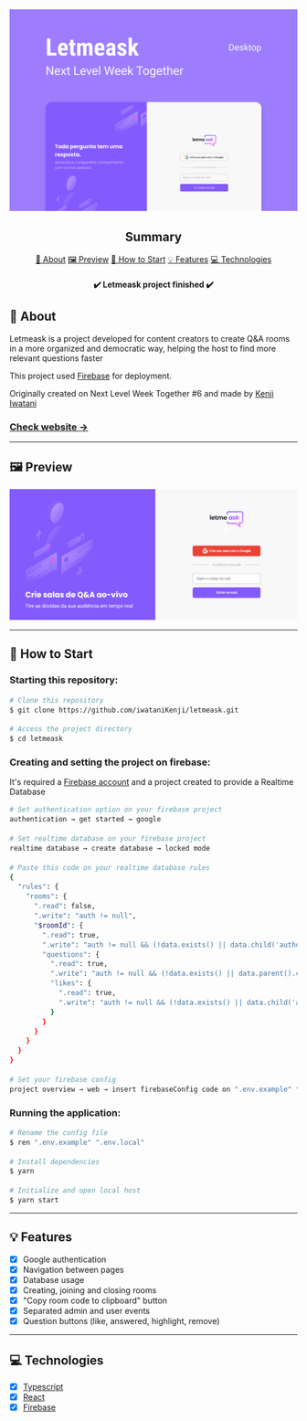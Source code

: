 <section align="center">
    <img src="./src/assets/images/cover.svg" />
</section>

<h2 align="center">Summary</h2>

<p align="center">
    <a href="#about">📙 About</a>
    <a href="#preview">🖼️ Preview</a>
    <a href="#start">📖 How to Start</a>
    <a href="#features">💡 Features</a>
    <a href="#technologies">💻 Technologies</a>
</p>

<h4 align="center">
   ✔️ Letmeask project finished ✔️
</h4>

<H2 id="about">📙 About</H2>

<p>Letmeask is a project developed for content creators to create Q&A rooms in a more organized and democratic way, helping the host to find more relevant questions faster</p>
<p>This project used <a href="https://firebase.google.com/">Firebase</a> for deployment.</p>
<p>Originally created on Next Level Week Together #6 and made by <a href="https://www.linkedin.com/in/kleverson-kenji-iwatani/">Kenji Iwatani</a></p>
<p>
    <h3><a href="https://letmeask-c10c3.web.app/">Check website &rarr;</a></h3>
</p>

---

<H2 id="preview">🖼️ Preview</H2>

<section align="center">
    <img alt="Letmeask website overview" src="preview.gif"/>
</section>

---

<H2 id="start">📖 How to Start</H2>

<h3>Starting this repository:</h3>

```bash
# Clone this repository
$ git clone https://github.com/iwataniKenji/letmeask.git

# Access the project directory
$ cd letmeask
```

<h3>Creating and setting the project on firebase:</h3>
<p>It's required a <a href="https://firebase.google.com/">Firebase account</a> and a project created to provide a Realtime Database</p>

```bash
# Set authentication option on your firebase project 
authentication → get started → google

# Set realtime database on your firebase project
realtime database → create database → locked mode

# Paste this code on your realtime database rules
{
  "rules": {
    "rooms": {
      ".read": false,
      ".write": "auth != null",
      "$roomId": {
        ".read": true,
        ".write": "auth != null && (!data.exists() || data.child('authorId').val() == auth.id)",
        "questions": {
          ".read": true,
          ".write": "auth != null && (!data.exists() || data.parent().child('authorId').val() == auth.id)",
          "likes": {
            ".read": true,
            ".write": "auth != null && (!data.exists() || data.child('authorId').val() == auth.id)"  
          }
        }
      }
    }
  }
}

# Set your firebase config
project overview → web → insert firebaseConfig code on ".env.example" file
```

<h3>Running the application:</h3>

```bash
# Rename the config file 
$ ren ".env.example" ".env.local"

# Install dependencies
$ yarn

# Initialize and open local host
$ yarn start
```

---

<H2 id="features">💡 Features</H2>

- [x] Google authentication
- [x] Navigation between pages
- [x] Database usage
- [x] Creating, joining and closing rooms
- [x] "Copy room code to clipboard" button
- [x] Separated admin and user events
- [x] Question buttons (like, answered, highlight, remove)

---

<H2 id="technologies">💻 Technologies</H2>

- [x] <a href="https://www.typescriptlang.org/">Typescript</a>
- [x] <a href="https://reactjs.org/">React</a>
- [x] <a href="https://firebase.google.com/">Firebase</a>

